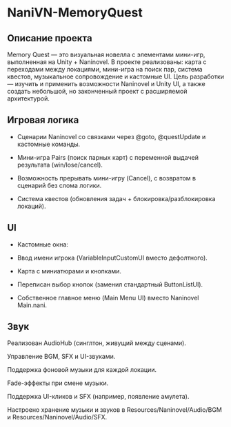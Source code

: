 # NaniVN-MemoryQuest


## Описание проекта

Memory Quest — это визуальная новелла с элементами мини-игр, выполненная на Unity + Naninovel.
В проекте реализованы: карта с переходами между локациями, мини-игра на поиск пар, система квестов, музыкальное сопровождение и кастомные UI.
Цель разработки — изучить и применить возможности Naninovel и Unity UI, а также создать небольшой, но законченный проект с расширяемой архитектурой.

## Игровая логика

* Сценарии Naninovel со связками через @goto, @questUpdate и кастомные команды.

* Мини-игра Pairs (поиск парных карт) с переменной выдачей результата (win/lose/cancel).

* Возможность прерывать мини-игру (Cancel), с возвратом в сценарий без слома логики.

* Система квестов (обновления задач + блокировка/разблокировка локаций).

 ## UI

* Кастомные окна:

* Ввод имени игрока (VariableInputCustomUI вместо дефолтного).

* Карта с миниатюрами и кнопками.

* Переписан выбор кнопок (заменил стандартный ButtonListUI).

* Собственное главное меню (Main Menu UI) вместо Naninovel Main.nani.

## Звук

Реализован AudioHub (синглтон, живущий между сценами).

Управление BGM, SFX и UI-звуками.

Поддержка фоновой музыки для каждой локации.

Fade-эффекты при смене музыки.

Поддержка UI-кликов и SFX (например, появление амулета).

Настроено хранение музыки и звуков в Resources/Naninovel/Audio/BGM и Resources/Naninovel/Audio/SFX.
